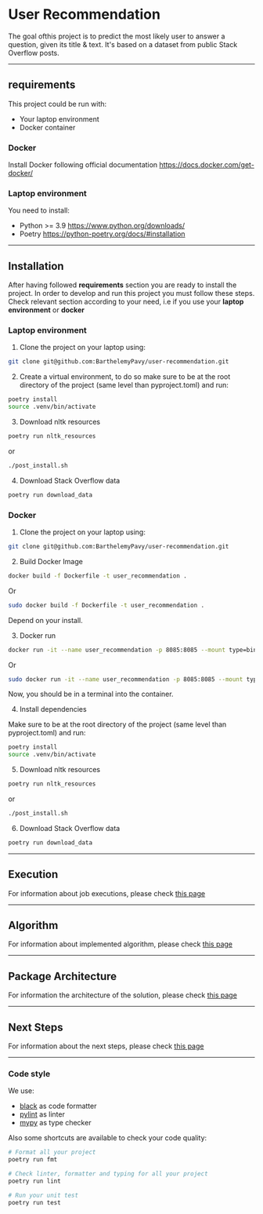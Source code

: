 # User Recommendation

The goal ofthis project is to predict the most likely user to answer a question, given its title & text.
It's based on a dataset from public Stack Overflow posts.

___
## requirements

This project could be run with:
- Your laptop environment
- Docker container
### Docker

Install Docker following official documentation https://docs.docker.com/get-docker/

### Laptop environment

You need to install:
- Python >= 3.9 https://www.python.org/downloads/
- Poetry https://python-poetry.org/docs/#installation
_____

## Installation
After having followed **requirements** section you are ready to install the project.
In order to develop and run this project you must follow these steps.
Check relevant section according to your need, i.e if you use your **laptop environment** or **docker**
### Laptop environment

1. Clone the project on your laptop using:
```bash
git clone git@github.com:BarthelemyPavy/user-recommendation.git
```
2. Create a virtual environment, to do so make sure to be at the root directory of the project (same level than pyproject.toml) and run:
```bash
poetry install
source .venv/bin/activate
```
3. Download nltk resources
```bash
poetry run nltk_resources
```
or
```bash
./post_install.sh
```
4. Download Stack Overflow data
```bash
poetry run download_data
```

### Docker
1. Clone the project on your laptop using:
```bash
git clone git@github.com:BarthelemyPavy/user-recommendation.git
```
2. Build Docker Image
```bash
docker build -f Dockerfile -t user_recommendation .
```
Or
```bash
sudo docker build -f Dockerfile -t user_recommendation .
```
Depend on your install.

3. Docker run
```bash
docker run -it --name user_recommendation -p 8085:8085 --mount type=bind,src=$(pwd),dst=/home/user/user_recommendation/ --entrypoint bash user_recommendation
```
Or
```bash
sudo docker run -it --name user_recommendation -p 8085:8085 --mount type=bind,src=$(pwd),dst=/home/user/user_recommendation/ --entrypoint bash user_recommendation
```
Now, you should be in a terminal into the container.

4. Install dependencies

Make sure to be at the root directory of the project (same level than pyproject.toml) and run:

```bash
poetry install
source .venv/bin/activate
```
5. Download nltk resources
```bash
poetry run nltk_resources
```
or
```bash
./post_install.sh
```

6. Download Stack Overflow data

```bash
poetry run download_data
```
___
## Execution

For information about job executions, please check [this page](./doc/source/content/execution.md)

___

## Algorithm

For information about implemented algorithm, please check [this page](./doc/source/content/algorithm.md)

___

## Package Architecture

For information the architecture of the solution, please check [this page](./doc/source/content/flows.md)

___


## Next Steps

For information about the next steps, please check [this page](./doc/source/content/next.md)

___

### Code style

We use:
-  [black](https://black.readthedocs.io/en/stable/) as code formatter
- [pylint](https://pylint.pycqa.org/en/latest/) as linter
- [mypy](https://mypy.readthedocs.io/en/stable/) as type checker


Also some shortcuts are available to check your code quality:

```bash
# Format all your project
poetry run fmt

# Check linter, formatter and typing for all your project
poetry run lint

# Run your unit test
poetry run test
```
